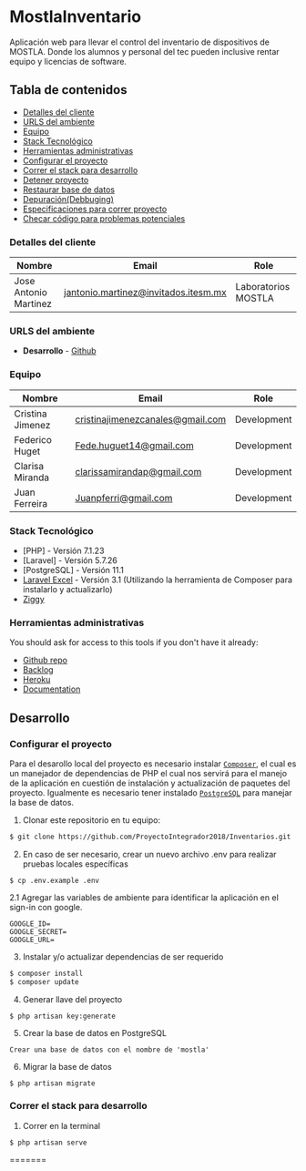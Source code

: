 # MostlaInventario

Aplicación web para llevar el control del inventario de dispositivos de MOSTLA. Donde los alumnos y personal del tec pueden inclusive rentar equipo y licencias de software.

## Tabla de contenidos

* [Detalles del cliente](#detalles-del-cliente)
* [URLS del ambiente](#urls-del-ambiente)
* [Equipo](#equipo)
* [Stack Tecnológico](#stack-tecnológico)
* [Herramientas administrativas](#herramientas-administrativas)
* [Configurar el proyecto](#configurar-el-proyecto)
* [Correr el stack para desarrollo](#correr-el-stack-para-desarrollo)
* [Detener proyecto](#detener-proyecto)
* [Restaurar base de datos](#restaurar-base-de-datos)
* [Depuración(Debbuging)](#depuración)
* [Especificaciones para correr proyecto](#especificaciones-para-correr-proyecto)
* [Checar código para problemas potenciales](#checar-código-para-problemas-potenciales)


### Detalles del cliente

| Nombre                      | Email                                    | Role                                      |
| --------------------------- | ---------------------------------------- | ----------------------------------------- |
| Jose Antonio Martinez       | jantonio.martinez@invitados.itesm.mx     | Laboratorios MOSTLA                       |

### URLS del ambiente

* **Desarrollo** - [Github](https://github.com/ProyectoIntegrador2018/MostlaInventario)

### Equipo

| Nombre            | Email                             | Role        |
| ----------------- | ----------------------------------| ----------- |
| Cristina Jimenez  | cristinajimenezcanales@gmail.com  | Development |
| Federico Huget    | Fede.huguet14@gmail.com           | Development |
| Clarisa Miranda   | clarissamirandap@gmail.com        | Development |
| Juan Ferreira     | Juanpferri@gmail.com              | Development |

### Stack Tecnológico

* [PHP] - Versión 7.1.23
* [Laravel] - Versión 5.7.26
* [PostgreSQL] - Versión 11.1
* [Laravel Excel](https://github.com/Maatwebsite/Laravel-Excel) - Versión 3.1 (Utilizando la herramienta de Composer para instalarlo y actualizarlo)
* [Ziggy](https://github.com/tightenco/ziggy)

### Herramientas administrativas

You should ask for access to this tools if you don't have it already:

* [Github repo](https://github.com/ProyectoIntegrador2018/Inventarios)
* [Backlog](linktobacklog)
* [Heroku](https://crowdfront-staging.herokuapp.com/)
* [Documentation](linktodocumentation)

## Desarrollo

### Configurar el proyecto

Para el desarollo local del proyecto es necesario instalar [`Composer`](https://getcomposer.org/), el cual es un manejador de dependencias de PHP el cual nos servirá para el manejo de la aplicación en cuestión de instalación y actualización de paquetes del proyecto. Igualmente es necesario tener instalado [`PostgreSQL`](https://www.postgresql.org/) para manejar la base de datos.

1. Clonar este repositorio en tu equipo:

```bash
$ git clone https://github.com/ProyectoIntegrador2018/Inventarios.git
```

2. En caso de ser necesario, crear un nuevo archivo .env para realizar pruebas locales específicas
```
$ cp .env.example .env
```

2.1 Agregar las variables de ambiente para identificar la aplicación en el sign-in con google.
```
GOOGLE_ID=
GOOGLE_SECRET=
GOOGLE_URL=
```

3. Instalar y/o actualizar dependencias de ser requerido

```bash
$ composer install
$ composer update
```

4. Generar llave del proyecto

```
$ php artisan key:generate
```

5. Crear la base de datos en PostgreSQL
```
Crear una base de datos con el nombre de 'mostla'
```

6. Migrar la base de datos

```
$ php artisan migrate
```

### Correr el stack para desarrollo

1. Correr en la terminal

```
$ php artisan serve
```
=======
